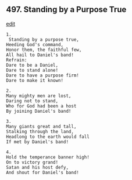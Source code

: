 
## 497.  Standing by a Purpose True
[edit](https://docs.google.com/document/d/1YUF%2D8sKiZyqdeAFYnd67Sv7LrM8q6b_O/edit?mode=html)




    1.
     Standing by a purpose true, 
    Heeding God's command, 
    Honor them, the faithful few, 
    All hail to Daniel's band! 
    Refrain:
    Dare to be a Daniel, 
    Dare to stand alone! 
    Dare to have a purpose firm! 
    Dare to make it known! 

    2.
    Many mighty men are lost, 
    Daring not to stand, 
    Who for God had been a host 
    By joining Daniel's band! 

    3.
    Many giants great and tall, 
    Stalking through the land, 
    Headlong to the earth would fall 
    If met by Daniel's band! 

    4.
    Hold the temperance banner high! 
    On to victory grand! 
    Satan and his host defy, 
    And shout for Daniel's band!
